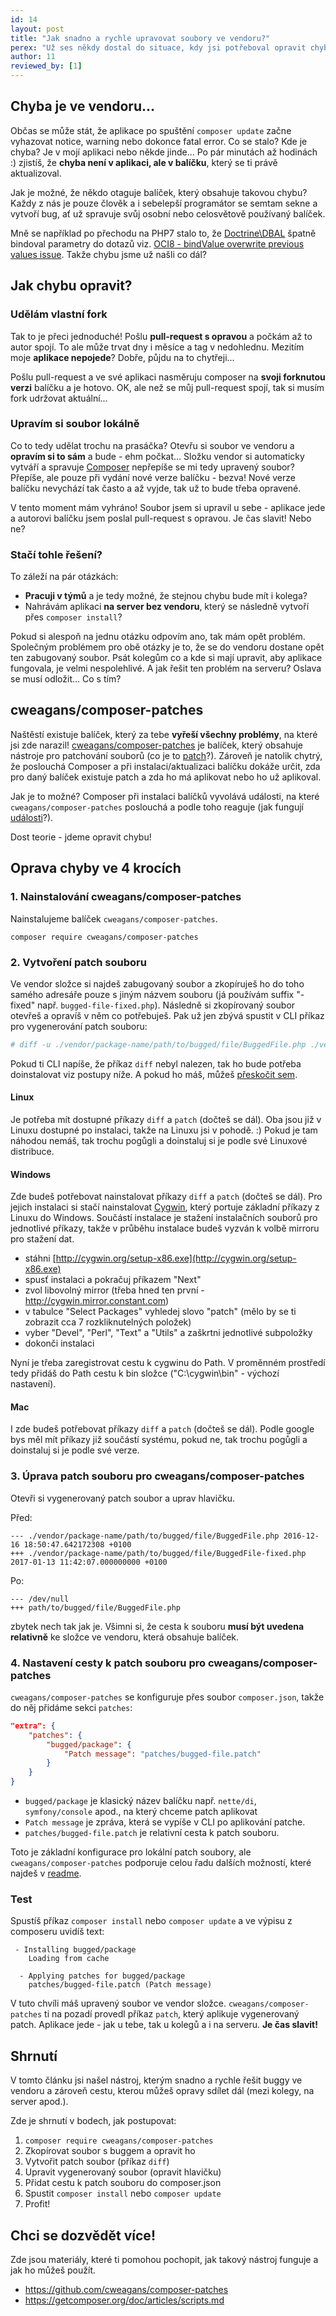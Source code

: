 ```yaml
---
id: 14
layout: post
title: "Jak snadno a rychle upravovat soubory ve vendoru?"
perex: "Už ses někdy dostal do situace, kdy jsi potřeboval opravit chybu nějaké závislosti ve složce vendor? Jak takovou úpravu sdílet v týmu s ostatními programátory a jak ji udržet v souboru i po spuštění composeru? V tomto článku se dovíš, jak snadno a elegantně se tento problém dá vyřešit během 1 minuty."
author: 11
reviewed_by: [1]
---
```


## Chyba je ve vendoru...

Občas se může stát, že aplikace po spuštění `composer update` začne vyhazovat notice, warning nebo dokonce fatal error. Co se stalo? Kde je chyba? Je v mojí aplikaci nebo někde jinde... Po pár minutách až hodinách :) zjistíš, že **chyba není v aplikaci, ale v balíčku**, který se ti právě aktualizoval.

Jak je možné, že někdo otaguje balíček, který obsahuje takovou chybu? Každy z nás je pouze člověk a i sebelepší programátor se semtam sekne a vytvoří bug, ať už spravuje svůj osobní nebo celosvětově používaný balíček.

Mně se například po přechodu na PHP7 stalo to, že [Doctrine\DBAL](https://github.com/doctrine/dbal) špatně bindoval parametry do dotazů viz. [OCI8 - bindValue overwrite previous values issue](https://github.com/doctrine/dbal/issues/2261). Takže chybu jsme už našli co dál?


## Jak chybu opravit?

### Udělám vlastní fork
Tak to je přeci jednoduché! Pošlu **pull-request s opravou** a počkám až to autor spojí. To ale může trvat dny i měsíce a tag v nedohlednu. Mezitím moje **aplikace nepojede**? Dobře, půjdu na to chytřeji...

Pošlu pull-request a ve své aplikaci nasměruju composer na **svoji forknutou verzi** balíčku a je hotovo. OK, ale než se můj pull-request spojí, tak si musím fork udržovat aktuální...

### Upravím si soubor lokálně
Co to tedy udělat trochu na prasáčka? Otevřu si soubor ve vendoru a **opravím si to sám** a bude - ehm počkat... Složku vendor si automaticky vytváří a spravuje [Composer](https://getcomposer.org/) nepřepíše se mi tedy upravený soubor? Přepíše, ale pouze při vydání nové verze balíčku - bezva! Nové verze balíčku nevychází tak často a až vyjde, tak už to bude třeba opravené.

V tento moment mám vyhráno! Soubor jsem si upravil u sebe - aplikace jede a autorovi balíčku jsem poslal pull-request s opravou. Je čas slavit! Nebo ne?


### Stačí tohle řešení?

To záleží na pár otázkách:
 - **Pracuji v týmů** a je tedy možné, že stejnou chybu bude mít i kolega?
 - Nahrávám aplikaci **na server bez vendoru**, který se následně vytvoří přes `composer install`?

Pokud si alespoň na jednu otázku odpovím ano, tak mám opět problém. Společným problémem pro obě otázky je to, že se do vendoru dostane opět ten zabugovaný soubor. Psát kolegům co a kde si mají upravit, aby aplikace fungovala, je velmi nespolehlivé. A jak řešit ten problém na serveru? Oslava se musí odložit... Co s tím?


## cweagans/composer-patches

Naštěstí existuje balíček, který za tebe **vyřeší všechny problémy**, na které jsi zde narazil! [cweagans/composer-patches](https://github.com/cweagans/composer-patches) je balíček, který obsahuje nástroje pro patchování souborů (co je to [patch](https://cs.wikipedia.org/wiki/Patch)?). Zároveň je natolik chytrý, že poslouchá Composer a při instalaci/aktualizaci balíčku dokáže určit, zda pro daný balíček existuje patch a zda ho má aplikovat nebo ho už aplikoval.

Jak je to možné? Composer při instalaci balíčků vyvolává události, na které `cweagans/composer-patches` poslouchá a podle toho reaguje (jak fungují [události](https://pehapkari.cz/blog/2016/12/05/symfony-event-dispatcher/)?).

Dost teorie - jdeme opravit chybu!


## Oprava chyby ve 4 krocích

### 1. Nainstalování cweagans/composer-patches

Nainstalujeme balíček `cweagans/composer-patches`.

`composer require cweagans/composer-patches`

### 2. Vytvoření patch souboru

Ve vendor složce si najdeš zabugovaný soubor a zkopíruješ ho do toho samého adresáře pouze s jiným názvem souboru (já používám suffix "-fixed" např. `bugged-file-fixed.php`). Následně si zkopírovaný soubor otevřeš a opravíš v něm co potřebuješ. Pak už jen zbývá spustit v CLI příkaz pro vygenerování patch souboru:

```bash
# diff -u ./vendor/package-name/path/to/bugged/file/BuggedFile.php ./vendor/path/to/bugged/file/BuggedFile-fixed.php > patches/bugged-file.patch
```

Pokud ti CLI napíše, že příkaz `diff` nebyl nalezen, tak ho bude potřeba doinstalovat viz postupy níže. A pokud ho máš, můžeš [přeskočit sem](#3-uprava-patch-souboru-pro-cweagans-composer-patches).

#### Linux

Je potřeba mít dostupné příkazy `diff` a `patch` (dočteš se dál). Oba jsou již v Linuxu dostupné po instalaci, takže na Linuxu jsi v pohodě. :) Pokud je tam náhodou nemáš, tak trochu pogůgli a doinstaluj si je podle své Linuxové distribuce.

#### Windows

Zde budeš potřebovat nainstalovat příkazy `diff` a `patch` (dočteš se dál). Pro jejich instalaci si stačí nainstalovat [Cygwin](http://cygwin.org/), který portuje základní příkazy z Linuxu do Windows. Součástí instalace je stažení instalačních souborů pro jednotlivé příkazy, takže v průběhu instalace budeš vyzván k volbě mirroru pro stažení dat.
 - stáhni [http://cygwin.org/setup-x86.exe](http://cygwin.org/setup-x86.exe)
 - spusť instalaci a pokračuj příkazem "Next"
 - zvol libovolný mirror (třeba hned ten první - http://cygwin.mirror.constant.com)
 - v tabulce "Select Packages" vyhledej slovo "patch" (mělo by se ti zobrazit cca 7 rozkliknutelných položek)
 - vyber "Devel", "Perl", "Text" a "Utils" a zaškrtni jednotlivé subpoložky
 - dokonči instalaci

Nyní je třeba zaregistrovat cestu k cygwinu do Path. V proměnném prostředí tedy přidáš do Path cestu k bin složce ("C:\cygwin\bin" - výchozí nastavení).


#### Mac

I zde budeš potřebovat příkazy `diff` a `patch` (dočteš se dál). Podle google bys měl mít příkazy již součástí systému, pokud ne, tak trochu pogůgli a doinstaluj si je podle své verze.


### 3. Úprava patch souboru pro cweagans/composer-patches

Otevři si vygenerovaný patch soubor a uprav hlavičku.

Před:

```text
--- ./vendor/package-name/path/to/bugged/file/BuggedFile.php 2016-12-16 18:50:47.642172308 +0100
+++ ./vendor/package-name/path/to/bugged/file/BuggedFile-fixed.php 2017-01-13 11:42:07.000000000 +0100
```

Po:

```text
--- /dev/null
+++ path/to/bugged/file/BuggedFile.php
```

zbytek nech tak jak je. Všimni si, že cesta k souboru **musí být uvedena relativně** ke složce ve vendoru, která obsahuje balíček.


### 4. Nastavení cesty k patch souboru pro cweagans/composer-patches

`cweagans/composer-patches` se konfiguruje přes soubor `composer.json`, takže do něj přidáme sekci `patches`:

```json
"extra": {
    "patches": {
        "bugged/package": {
            "Patch message": "patches/bugged-file.patch"
        }
    }
}
```

 - `bugged/package` je klasický název balíčku např. `nette/di`, `symfony/console` apod., na který chceme patch aplikovat
 - `Patch message` je zpráva, která se vypíše v CLI po aplikování patche.
 - `patches/bugged-file.patch` je relativní cesta k patch souboru.

Toto je základní konfigurace pro lokální patch soubory, ale `cweagans/composer-patches` podporuje celou řadu dalších možností, které najdeš v [readme](https://github.com/cweagans/composer-patches/blob/master/README.md).


### Test

Spustíš příkaz `composer install` nebo `composer update` a ve výpisu z composeru uvidíš text:

```text
 - Installing bugged/package
    Loading from cache

  - Applying patches for bugged/package
    patches/bugged-file.patch (Patch message)
```

V tuto chvíli máš upravený soubor ve vendor složce. `cweagans/composer-patches` ti na pozadí provedl příkaz `patch`, který aplikuje vygenerovaný patch. Aplikace jede - jak u tebe, tak u kolegů a i na serveru. **Je čas slavit!**


## Shrnutí

V tomto článku jsi našel nástroj, kterým snadno a rychle řešit buggy ve vendoru a zároveň cestu, kterou můžeš opravy sdílet dál (mezi kolegy, na server apod.).

Zde je shrnutí v bodech, jak postupovat:

1. `composer require cweagans/composer-patches`
2. Zkopírovat soubor s buggem a opravit ho
3. Vytvořit patch soubor (příkaz `diff`)
4. Upravit vygenerovaný soubor (opravit hlavičku)
5. Přidat cestu k patch souboru do composer.json
6. Spustit `composer install` nebo `composer update`
7. Profit!

## Chci se dozvědět více!

Zde jsou materiály, které ti pomohou pochopit, jak takový nástroj funguje a jak ho můžeš použít.

 - https://github.com/cweagans/composer-patches
 - https://getcomposer.org/doc/articles/scripts.md
